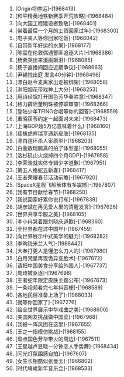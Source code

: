 
1. [Origin将停运]-[1968413]
1. [和平精英地铁新赛季开荒攻略]-[1968484]
1. [向大国工程建设者致敬]-[1968401]
1. [带着最后一个月的工资回家过年]-[1968300]
1. [电子亲人等你回家吃饭]-[1968042]
1. [自带新年好运的水果]-[1968177]
1. [陈震在伦敦偶遇警匪追逐大片]-[1968386]
1. [杨紫哭出来漫画飙泪]-[1968085]
1. [杨子直播间回应近期争议]-[1968663]
1. [尹锡悦出庭 发言40分钟]-[1968496]
1. [漂白赵今麦离家出走被绑架]-[1968058]
1. [浏阳烟花带戏神上大分]-[1968253]
1. [用诗经氓打开国色芳华秦胜意]-[1968347]
1. [格力辟谣董明珠被停职审查]-[1968266]
1. [登陆少年TFING合唱等你的回答]-[1968559]
1. [重昭茯苓约定一起面对未来]-[1968473]
1. [上海GDP超5万亿意味着什么]-[1968160]
1. [裴擒虎祥瑞亨通新皮肤]-[1968135]
1. [漂白连环杀人案原型]-[1968203]
1. [白鹿敖瑞鹏真的拍了体型差]-[1968055]
1. [洛杉矶山火烧掉四个月GDP]-[1967958]
1. [李荣浩就实体专辑少字道歉]-[1967951]
1. [第五人格蛇五新春]-[1968417]
1. [王者荣耀春节活动前瞻]-[1967920]
1. [SpaceX星舰飞船解体有多震撼]-[1967807]
1. [我有节目献给春节]-[1968250]
1. [我说回家好累你说打车]-[1967839]
1. [胡彦斌在再见爱人里的清醒发言]-[1967626]
1. [世界共享华服之美]-[1968105]
1. [李小冉哭着跟刘晓庆道歉]-[1968360]
1. [全世界都在过中国年]-[1967459]
1. [向世界展示中式美学的魅力]-[1968282]
1. [李昀锐米兰人气]-[1968442]
1. [大奉打更人是懂怎么刀人的]-[1967980]
1. [白月梵星再现诡异变脸术]-[1967872]
1. [请把中国美食分享给外国人]-[1967737]
1. [周琦被驱逐]-[1967698]
1. [王者蛇年限定皮肤主题公布]-[1967673]
1. [一条视频看完七年抖音梗]-[1968589]
1. [各地民俗准备上场了]-[1968033]
1. [就等你回家了]-[1967276]
1. [给全世界展示中华戏曲之美]-[1968600]
1. [美国网友挑战做中国菜]-[1967968]
1. [我被一阵风困在这里]-[1967655]
1. [王之一指模仿挑战]-[1968155]
1. [盘点国色芳华带火的周边]-[1967511]
1. [王星越卢昱晓一分钟恋人手势舞]-[1968434]
1. [闪光灯氛围感自拍]-[1967607]
1. [女生长相酷似张曼玉]-[1966802]
1. [时代峰峻新年音乐会]-[1968533]